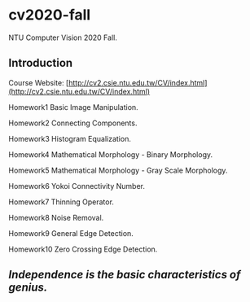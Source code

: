 # cv2020-fall
NTU Computer Vision 2020 Fall. 

## Introduction
Course Website: [http://cv2.csie.ntu.edu.tw/CV/index.html](http://cv2.csie.ntu.edu.tw/CV/index.html)  

Homework1 Basic Image Manipulation. 

Homework2 Connecting Components. 

Homework3 Histogram Equalization. 

Homework4 Mathematical Morphology - Binary Morphology. 

Homework5 Mathematical Morphology - Gray Scale Morphology. 

Homework6 Yokoi Connectivity Number.  

Homework7 Thinning Operator. 

Homework8 Noise Removal. 

Homework9 General Edge Detection. 

Homework10 Zero Crossing Edge Detection. 

## ***Independence is the basic characteristics of genius.***
